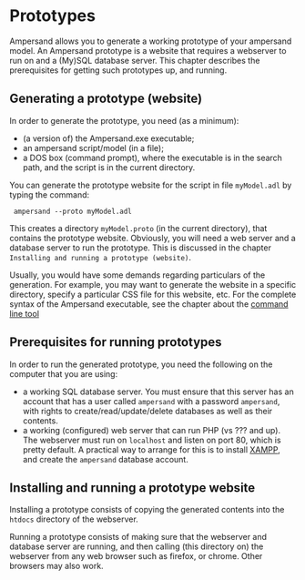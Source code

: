 # Prototypes

Ampersand allows you to generate a working prototype of your ampersand model. An Ampersand prototype is a website that requires a webserver to run on and a (My)SQL database server. This chapter describes the prerequisites for getting such prototypes up, and running.

## Generating a prototype (website)

In order to generate the prototype, you need (as a minimum):
* (a version of) the Ampersand.exe executable;
* an ampersand script/model (in a file);
* a DOS box (command prompt), where the executable is in the search path, and the script is in the current directory.

You can generate the prototype website for the script in file `myModel.adl` by typing the command:

     ampersand --proto myModel.adl

This creates a directory `myModel.proto` (in the current directory), that contains the prototype website. Obviously, you will need a web server and a database server to run the prototype. This is discussed in the chapter `Installing and running a prototype (website)`.

Usually, you would have some demands regarding particulars of the generation. For example, you may want to generate the website in a specific directory, specify a particular CSS file for this website, etc. For the complete syntax of the Ampersand executable, see the chapter about the [command line tool](commandLineTool/commandlinetool.md#Syntax)

## Prerequisites for running prototypes
In order to run the generated prototype, you need the following on the computer that you are using:
* a working SQL database server. You must ensure that this server has an account that has a user called `ampersand` with a password `ampersand`, with rights to create/read/update/delete databases as well as their contents.
* a working (configured) web server that can run PHP (vs ??? and up). The webserver must run on `localhost` and listen on port 80, which is pretty default.
A practical way to arrange for this is to install [XAMPP](https://www.apachefriends.org/download.html), and create the `ampersand` database account.

## Installing and running a prototype website
Installing a prototype consists of copying the generated contents into the `htdocs` directory of the webserver. 

Running a prototype consists of making sure that the webserver and database server are running, and then calling (this directory on) the webserver from any web browser such as firefox, or chrome. Other browsers may also  work.

